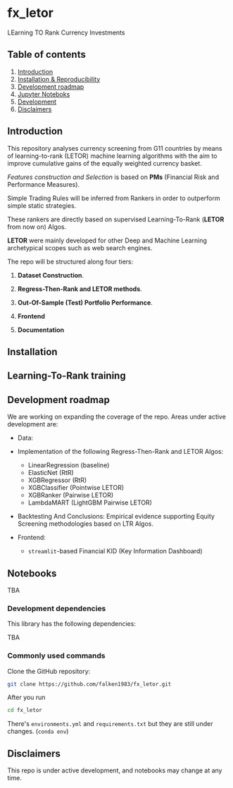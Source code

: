 # fx_letor
LEarning TO Rank Currency Investments

## Table of contents
1. [Introduction](#introduction)
2. [Installation & Reproducibility](#installation)
3. [Development roadmap](#development-roadmap)
4. [Jupyter Noteboks](#notebooks)
5. [Development](#development)
6. [Disclaimers](#disclaimers)

## Introduction

This repository analyses currency screening from G11 countries by means of learning-to-rank (LETOR) machine learning algorithms with the aim to improve cumulative gains of the equally weighted currency basket.

_Features construction and Selection_ is based on **PMs** (Financial Risk and Performance Measures).

Simple Trading Rules will be inferred from Rankers in order to outperform simple static strategies.

These rankers are directly based on supervised Learning-To-Rank (**LETOR** from now on) Algos.

**LETOR** were mainly developed for other Deep and Machine Learning archetypical scopes such as web search engines.

The repo will be structured along four tiers:

1. **Dataset Construction**.

2. **Regress-Then-Rank and LETOR methods**.

3. **Out-Of-Sample (Test) Portfolio Performance**.

4. **Frontend**

5. **Documentation**

## Installation

## Learning-To-Rank training

## Development roadmap

We are working on expanding the coverage of the repo. Areas under active development are:

  * Data: 
  * Implementation of the following Regress-Then-Rank and LETOR Algos:
      * LinearRegression (baseline)
      * ElasticNet (RtR)
      * XGBRegressor (RtR)
      * XGBClassifier (Pointwise LETOR)      
      * XGBRanker (Pairwise LETOR)
      * LambdaMART (LightGBM Pairwise LETOR)
      
  * Backtesting And Conclusions: Empirical evidence supporting Equity Screening methodologies based on LTR Algos.
  * Frontend:
      * `streamlit`-based Financial KID (Key Information Dashboard)

## Notebooks

TBA

### Development dependencies

This library has the following dependencies:

TBA

### Commonly used commands

Clone the GitHub repository:

```sh
git clone https://github.com/falken1983/fx_letor.git
```

After you run

```sh
cd fx_letor

```

There's `environments.yml` and `requirements.txt` but they are still under changes. (`conda env`)

## Disclaimers

This repo is under active development, and notebooks may change at any time.
